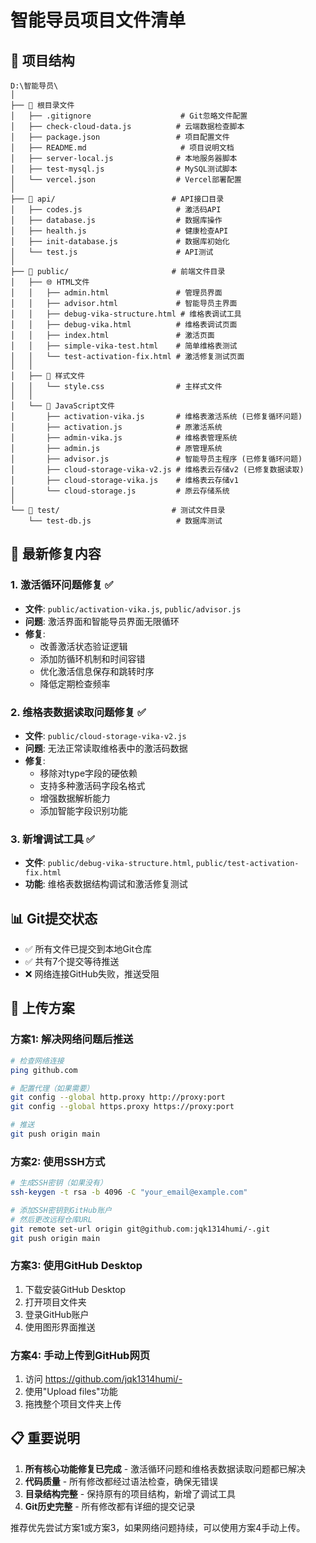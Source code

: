# 智能导员项目文件清单

## 📁 项目结构

```
D:\智能导员\
│
├── 📄 根目录文件
│   ├── .gitignore                    # Git忽略文件配置
│   ├── check-cloud-data.js          # 云端数据检查脚本
│   ├── package.json                 # 项目配置文件
│   ├── README.md                     # 项目说明文档
│   ├── server-local.js              # 本地服务器脚本
│   ├── test-mysql.js                # MySQL测试脚本
│   └── vercel.json                  # Vercel部署配置
│
├── 📁 api/                          # API接口目录
│   ├── codes.js                     # 激活码API
│   ├── database.js                  # 数据库操作
│   ├── health.js                    # 健康检查API
│   ├── init-database.js             # 数据库初始化
│   └── test.js                      # API测试
│
├── 📁 public/                       # 前端文件目录
│   ├── 🌐 HTML文件
│   │   ├── admin.html               # 管理员界面
│   │   ├── advisor.html             # 智能导员主界面
│   │   ├── debug-vika-structure.html # 维格表调试工具
│   │   ├── debug-vika.html          # 维格表调试页面
│   │   ├── index.html               # 激活页面
│   │   ├── simple-vika-test.html    # 简单维格表测试
│   │   └── test-activation-fix.html # 激活修复测试页面
│   │
│   ├── 🎨 样式文件
│   │   └── style.css                # 主样式文件
│   │
│   └── 📜 JavaScript文件
│       ├── activation-vika.js       # 维格表激活系统 (已修复循环问题)
│       ├── activation.js            # 原激活系统
│       ├── admin-vika.js            # 维格表管理系统
│       ├── admin.js                 # 原管理系统
│       ├── advisor.js               # 智能导员主程序 (已修复循环问题)
│       ├── cloud-storage-vika-v2.js # 维格表云存储v2 (已修复数据读取)
│       ├── cloud-storage-vika.js    # 维格表云存储v1
│       └── cloud-storage.js         # 原云存储系统
│
└── 📁 test/                         # 测试文件目录
    └── test-db.js                   # 数据库测试
```

## 🔧 最新修复内容

### 1. 激活循环问题修复 ✅
- **文件**: `public/activation-vika.js`, `public/advisor.js`
- **问题**: 激活界面和智能导员界面无限循环
- **修复**: 
  - 改善激活状态验证逻辑
  - 添加防循环机制和时间容错
  - 优化激活信息保存和跳转时序
  - 降低定期检查频率

### 2. 维格表数据读取问题修复 ✅
- **文件**: `public/cloud-storage-vika-v2.js`
- **问题**: 无法正常读取维格表中的激活码数据
- **修复**:
  - 移除对type字段的硬依赖
  - 支持多种激活码字段名格式
  - 增强数据解析能力
  - 添加智能字段识别功能

### 3. 新增调试工具 ✅
- **文件**: `public/debug-vika-structure.html`, `public/test-activation-fix.html`
- **功能**: 维格表数据结构调试和激活修复测试

## 📊 Git提交状态

- ✅ 所有文件已提交到本地Git仓库
- ✅ 共有7个提交等待推送
- ❌ 网络连接GitHub失败，推送受阻

## 🚀 上传方案

### 方案1: 解决网络问题后推送
```bash
# 检查网络连接
ping github.com

# 配置代理（如果需要）
git config --global http.proxy http://proxy:port
git config --global https.proxy https://proxy:port

# 推送
git push origin main
```

### 方案2: 使用SSH方式
```bash
# 生成SSH密钥（如果没有）
ssh-keygen -t rsa -b 4096 -C "your_email@example.com"

# 添加SSH密钥到GitHub账户
# 然后更改远程仓库URL
git remote set-url origin git@github.com:jqk1314humi/-.git
git push origin main
```

### 方案3: 使用GitHub Desktop
1. 下载安装GitHub Desktop
2. 打开项目文件夹
3. 登录GitHub账户
4. 使用图形界面推送

### 方案4: 手动上传到GitHub网页
1. 访问 https://github.com/jqk1314humi/-
2. 使用"Upload files"功能
3. 拖拽整个项目文件夹上传

## 📋 重要说明

1. **所有核心功能修复已完成** - 激活循环问题和维格表数据读取问题都已解决
2. **代码质量** - 所有修改都经过语法检查，确保无错误
3. **目录结构完整** - 保持原有的项目结构，新增了调试工具
4. **Git历史完整** - 所有修改都有详细的提交记录

推荐优先尝试方案1或方案3，如果网络问题持续，可以使用方案4手动上传。
